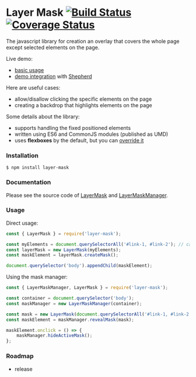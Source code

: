 Layer Mask [![Build Status](https://travis-ci.org/cawabunga/layer-mask.svg?branch=master)](https://travis-ci.org/cawabunga/layer-mask) [![Coverage Status](https://coveralls.io/repos/cawabunga/layer-mask/badge.svg?branch=master)](https://coveralls.io/r/cawabunga/layer-mask?branch=master)
===

The javascript library for creation an overlay that covers the whole page except selected elements on the page.

Live demo:
- [basic usage](https://cawabunga.github.io/layer-mask/)
- [demo integration](https://cawabunga.github.io/layer-mask/tour.html) with [Shepherd](https://github.com/HubSpot/shepherd)

Here are useful cases: 
- allow/disallow clicking the specific elements on the page
- creating a backdrop that highlights elements on the page

Some details about the library:
- supports handling the fixed positioned elements
- written using ES6 and CommonJS modules (published as UMD)
- uses **flexboxes** by the default, but you can [override it](src/layer-mask.css)

### Installation
`$ npm install layer-mask`

### Documentation
Please see the source code of [LayerMask](src/maskCreators/LayerMask.js) and [LayerMaskManager](src/LayerMaskManager.js).

### Usage
Direct usage:
```javascript
const { LayerMask } = require('layer-mask');

const myElements = document.querySelectorAll('#link-1, #link-2'); // can be passed multiple elements at one time
const layerMask = new LayerMask(myElements);
const maskElement = layerMask.createMask();

document.querySelector('body').appendChild(maskElement);
```

Using the mask manager:
```javascript
const { LayerMaskManager, LayerMask } = require('layer-mask');

const container = document.querySelector('body');
const maskManager = new LayerMaskManager(container);

const mask = new LayerMask(document.querySelectorAll('#link-1, #link-2'));
const maskElement = maskManager.revealMask(mask);

maskElement.onclick = () => {
    maskManager.hideActiveMask();
};
```

### Roadmap
- release
